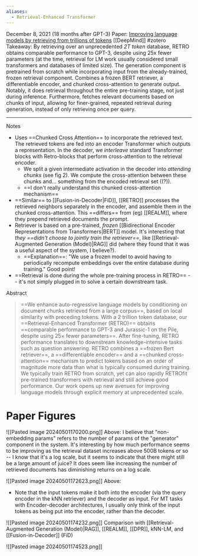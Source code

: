 ```yaml
---
aliases:
  - Retrieval-Enhanced Transformer
---
```

December 8, 2021 (18 months after GPT-3)
Paper: [Improving language models by retrieving from trillions of tokens](https://arxiv.org/abs/2112.04426)
[[DeepMind]]
#zotero 
Takeaway: By retrieving over an unprecedented *2T token* database, RETRO obtains comparable performance to GPT-3, despite using 25x fewer parameters (at the time, retrieval for LM work usually considered small transformers and databases of limited size). The generation component is pretrained from scratch while incorporating input from the already-trained, frozen retrieval component.
Combines a frozen BERT retriever, a differentiable encoder, and chunked cross-attention to generate output. Notably, it does retrieval throughout the entire pre-training stage, not just during inference. Furthermore, fetches relevant documents based on chunks of input, allowing for finer-grained, repeated retrieval during generation, instead of only retrieving once per query.

----

Notes
- Uses ==Chunked Cross Attention== to incorporate the retrieved text. The retrieved tokens are fed into an encoder Transformer which outputs a representation. In the decoder, we *interleave* standard Transformer blocks with Retro-blocks that perform cross-attention to the retrieval encoder.
	- We split a given intermediate activation in the decoder into *attending chunks* (see fig 2). We compute the cross-attention between these chunks and... something from the encoded retrieval set ((?)).
	- ==I don't really understand this chunked cross-attention mechanism==
- ==Similar== to [[Fusion-in-Decoder|FiD]], [[RETRO]] processes the retrieved neighbors separately in the encoder, and assemble them in the chunked cross-attention. This ==differs== from (eg) [[REALM]], where they prepend retrieved documents the prompt.
- Retriever is based on a pre-trained, *frozen* [[Bidirectional Encoder Representations from Transformers|BERT]] model. It's interesting that *they ==didn't choose to jointly train the retriever==*, like [[Retrieval-Augmented Generation (Model)|RAG]] did (where they found that it was a useful aspect of the system, I believe?).
	- ==Explanation==: "We use a frozen model to avoid having to periodically recompute embeddings over the entire database during training." Good point!
- ==Retrieval is done during the whole pre-training process in RETRO== -- it's not simply plugged in to solve a certain downstream task.

Abstract
> ==We enhance auto-regressive language models by conditioning on document chunks retrieved from a large corpus==, based on local similarity with preceding tokens. With a 2 trillion token database, our ==Retrieval-Enhanced Transformer (RETRO)== obtains ==comparable performance to GPT-3 and Jurassic-1 on the Pile, despite using 25× fewer parameters==. After fine-tuning, RETRO performance translates to downstream knowledge-intensive tasks such as question answering. RETRO combines a ==frozen Bert retriever==, a ==differentiable encoder== and a ==chunked cross-attention== mechanism to predict tokens based on an order of magnitude more data than what is typically consumed during training. We typically train RETRO from scratch, yet can also rapidly RETROfit pre-trained transformers with retrieval and still achieve good performance. Our work opens up new avenues for improving language models through explicit memory at unprecedented scale.

# Paper Figures

![[Pasted image 20240501170200.png]]
Above: I believe that "non-embedding params" refers to the number of params of the "generator" component in the system. It's interesting by how much performance seems to be improving as the retrieval dataset increases above 500B tokens or so -- I know that it's a log scale, but it seems to indicate that there might still be a large amount of juice? It does seem like increasing the number of retrieved documents has diminishing returns on a log scale.

![[Pasted image 20240501172623.png]]
Above: 
- Note that the input tokens make it both into the encoder (via the query encoder in the kNN retriever) and the decoder as input. For MT tasks with Encoder-decoder architectures, I usually only think of the input tokens as being put into the encoder, rather than the decoder.

![[Pasted image 20240501174232.png]]
Comparison with [[Retrieval-Augmented Generation (Model)|RAG]], [[REALM]], [[DPR]], kNN-LM, and [[Fusion-in-Decoder]] (FiD)

![[Pasted image 20240501174523.png]]

